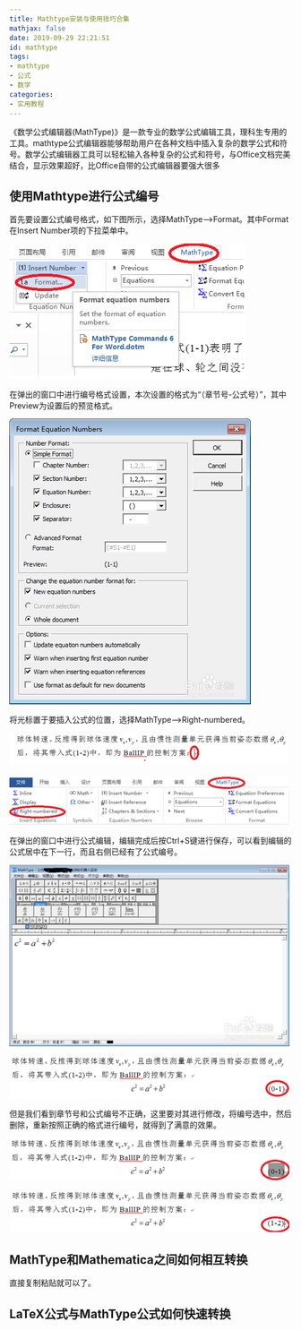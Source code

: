 ```yaml
---
title: Mathtype安装与使用技巧合集
mathjax: false
date: 2019-09-29 22:21:51
id: mathtype
tags:
- mathtype
- 公式
- 数学
categories:
- 实用教程
---
```


《数学公式编辑器(MathType)》是一款专业的数学公式编辑工具，理科生专用的工具。mathtype公式编辑器能够帮助用户在各种文档中插入复杂的数学公式和符号。数学公式编辑器工具可以轻松输入各种复杂的公式和符号，与Office文档完美结合，显示效果超好，比Office自带的公式编辑器要强大很多

<!---more--->

## 使用Mathtype进行公式编号

首先要设置公式编号格式，如下图所示，选择MathType-->Format。其中Format在Insert Number项的下拉菜单中。

![使用Mathtype给公式编号](https://raw.githubusercontent.com/zzhm/zzhm.github.io/images/hexo/4ed1c084c4574c4c85dcd38c58e0939e.png)

在弹出的窗口中进行编号格式设置，本次设置的格式为“（章节号-公式号）”，其中Preview为设置后的预览格式。

![使用Mathtype给公式编号](https://raw.githubusercontent.com/zzhm/zzhm.github.io/images/hexo/8f8f98e4dfc24f7b9e435b9bcaafc8ee.png)

将光标置于要插入公式的位置，选择MathType-->Right-numbered。

![使用Mathtype给公式编号](https://raw.githubusercontent.com/zzhm/zzhm.github.io/images/hexo/169af5f2b05c431f8b906d8a3b933cbc.png)

![使用Mathtype给公式编号](https://raw.githubusercontent.com/zzhm/zzhm.github.io/images/hexo/fca588c430dd40ebaf2fdba9d3408684.png)

在弹出的窗口中进行公式编辑，编辑完成后按Ctrl+S键进行保存，可以看到编辑的公式居中在下一行，而且右侧已经有了公式编号。

![使用Mathtype给公式编号](https://raw.githubusercontent.com/zzhm/zzhm.github.io/images/hexo/a2d226677a624f168048e8d4f6e12e6c.png)

![使用Mathtype给公式编号](https://raw.githubusercontent.com/zzhm/zzhm.github.io/images/hexo/7b4f9e90b4ec435dab631240044de5bd.png)

但是我们看到章节号和公式编号不正确，这里要对其进行修改，将编号选中，然后删除，重新按照正确的格式进行编号，就得到了满意的效果。

![使用Mathtype给公式编号](https://raw.githubusercontent.com/zzhm/zzhm.github.io/images/hexo/476dc96bd57d49f3a82f972f5e62954d.png)

![使用Mathtype给公式编号](https://raw.githubusercontent.com/zzhm/zzhm.github.io/images/hexo/508917082d464e5fb306d9e3da764322.png)

## MathType和Mathematica之间如何相互转换

直接复制粘贴就可以了。



## LaTeX公式与MathType公式如何快速转换



